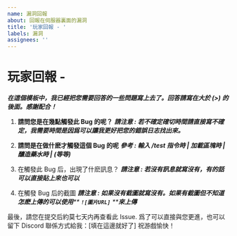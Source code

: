```yaml
---
name: 漏洞回報
about: 回報在伺服器裏面的漏洞
title: '玩家回報 - '
labels: 漏洞
assignees: ''
---
```


# 玩家回報 -

_**在這個模板中，我已經把您需要回答的一些問題寫上去了。回答請寫在大於 (>) 的後面。感謝配合！**_

1. **請問您是在幾點觸發此 Bug 的呢？** _**請注意 : 若不確定確切時間請直接寫不確定，我需要時間是因爲可以讓我更好把您的錯誤日志找出來。**_

>

2. **請問是在做什麽才觸發這個 Bug 的呢** _**參考 : 輸入 /test 指令時 | 加載區塊時 | 釀造藥水時 | (等等)**_

>

3. 在觸發此 Bug 后，出現了什麽訊息？ _**請注意 : 若沒有訊息就寫沒有，有的話可以直接貼上來也可以**_

>

4. 在觸發 Bug 后的截圖 _**請注意 : 如果沒有截圖就寫沒有。如果有截圖但不知道怎麽上傳的可以使用**** ****`![圖片URL]`**** ****來上傳**_

>

最後，請您在提交后約莫七天内再查看此 Issue. 爲了可以直接與您更進，也可以留下 Discord 聯係方式給我：\[填在這邊就好了] 祝游戲愉快！

